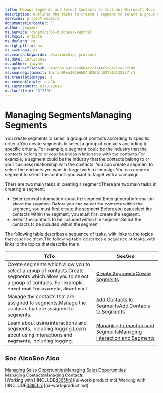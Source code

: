 ```yaml
---
title: Manage Segments and Select Contacts to Include| Microsoft Docs
description: Outlines the tasks to create a segment to select a group of contacts according to specific criteria, for example, contacts in a particular industry that you want to target.
services: project-madeira
documentationcenter: ''
author: jswymer
ms.service: dynamics365-business-central
ms.topic: article
ms.devlang: na
ms.tgt_pltfrm: na
ms.workload: na
ms.search.keywords: relationship, prospect
ms.date: 10/01/2018
ms.author: jswymer
ms.openlocfilehash: c49ccda1632eccabb412cfe44f59abd1ed2efc09
ms.sourcegitcommit: 1bcfaa99ea302e6b84b8361ca02730b135557fc1
ms.translationtype: HT
ms.contentlocale: en-CA
ms.lasthandoff: 03/08/2019
ms.locfileid: "812397"
---
```

# <a name="managing-segments"></a><span data-ttu-id="bf2fd-103">Managing Segments</span><span class="sxs-lookup"><span data-stu-id="bf2fd-103">Managing Segments</span></span>
<span data-ttu-id="bf2fd-104">You create segments to select a group of contacts according to specific criteria.</span><span class="sxs-lookup"><span data-stu-id="bf2fd-104">You create segments to select a group of contacts according to specific criteria.</span></span> <span data-ttu-id="bf2fd-105">For example, a segment could be the industry that the contacts belong to or your business relationship with the contacts.</span><span class="sxs-lookup"><span data-stu-id="bf2fd-105">For example, a segment could be the industry that the contacts belong to or your business relationship with the contacts.</span></span> <span data-ttu-id="bf2fd-106">You can create a segment to select the contacts you want to target with a campaign.</span><span class="sxs-lookup"><span data-stu-id="bf2fd-106">You can create a segment to select the contacts you want to target with a campaign.</span></span>

<span data-ttu-id="bf2fd-107">There are two main tasks in creating a segment:</span><span class="sxs-lookup"><span data-stu-id="bf2fd-107">There are two main tasks in creating a segment:</span></span>

* <span data-ttu-id="bf2fd-108">Enter general information about the segment.</span><span class="sxs-lookup"><span data-stu-id="bf2fd-108">Enter general information about the segment.</span></span> <span data-ttu-id="bf2fd-109">Before you can select the contacts within the segment, you must first create the segment.</span><span class="sxs-lookup"><span data-stu-id="bf2fd-109">Before you can select the contacts within the segment, you must first create the segment.</span></span>
* <span data-ttu-id="bf2fd-110">Select the contacts to be included within the segment.</span><span class="sxs-lookup"><span data-stu-id="bf2fd-110">Select the contacts to be included within the segment.</span></span>

<span data-ttu-id="bf2fd-111">The following table describes a sequence of tasks, with links to the topics that describe them.</span><span class="sxs-lookup"><span data-stu-id="bf2fd-111">The following table describes a sequence of tasks, with links to the topics that describe them.</span></span> 

| <span data-ttu-id="bf2fd-112">To</span><span class="sxs-lookup"><span data-stu-id="bf2fd-112">To</span></span> | <span data-ttu-id="bf2fd-113">See</span><span class="sxs-lookup"><span data-stu-id="bf2fd-113">See</span></span> |
| --- | --- |
| <span data-ttu-id="bf2fd-114">Create segments which allow you to select a group of contacts.</span><span class="sxs-lookup"><span data-stu-id="bf2fd-114">Create segments which allow you to select a group of contacts.</span></span> <span data-ttu-id="bf2fd-115">For example, direct mail.</span><span class="sxs-lookup"><span data-stu-id="bf2fd-115">For example, direct mail.</span></span> |[<span data-ttu-id="bf2fd-116">Create Segments</span><span class="sxs-lookup"><span data-stu-id="bf2fd-116">Create Segments</span></span>](marketing-how-create-segment.md) |
| <span data-ttu-id="bf2fd-117">Manage the contacts that are assigned to segments.</span><span class="sxs-lookup"><span data-stu-id="bf2fd-117">Manage the contacts that are assigned to segments.</span></span> |[<span data-ttu-id="bf2fd-118">Add Contacts to Segments</span><span class="sxs-lookup"><span data-stu-id="bf2fd-118">Add Contacts to Segments</span></span>](marketing-add-contact-segment.md) |
| <span data-ttu-id="bf2fd-119">Learn about using interactions and segments, including logging.</span><span class="sxs-lookup"><span data-stu-id="bf2fd-119">Learn about using interactions and segments, including logging.</span></span> |[<span data-ttu-id="bf2fd-120">Managing Interaction and Segments</span><span class="sxs-lookup"><span data-stu-id="bf2fd-120">Managing Interaction and Segments</span></span>](marketing-interaction-segments.md) |

## <a name="see-also"></a><span data-ttu-id="bf2fd-121">See Also</span><span class="sxs-lookup"><span data-stu-id="bf2fd-121">See Also</span></span>
[<span data-ttu-id="bf2fd-122">Managing Sales Opportunities</span><span class="sxs-lookup"><span data-stu-id="bf2fd-122">Managing Sales Opportunities</span></span>](marketing-manage-sales-opportunities.md)  
[<span data-ttu-id="bf2fd-123">Managing Contacts</span><span class="sxs-lookup"><span data-stu-id="bf2fd-123">Managing Contacts</span></span>](marketing-contacts.md)  
<span data-ttu-id="bf2fd-124">[Working with [!INCLUDE[d365fin](includes/d365fin_md.md)]](ui-work-product.md)</span><span class="sxs-lookup"><span data-stu-id="bf2fd-124">[Working with [!INCLUDE[d365fin](includes/d365fin_md.md)]](ui-work-product.md)</span></span>
